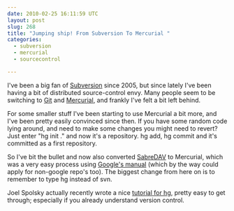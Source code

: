 ```yaml
---
date: 2010-02-25 16:11:59 UTC
layout: post
slug: 268
title: "Jumping ship! From Subversion To Mercurial "
categories:
  - subversion
  - mercurial
  - sourcecontrol

---
```

<p>I've been a big fan of <a href="http://subversion.tigris.org/">Subversion</a> since 2005, but since lately I've been having a bit of distributed source-control envy. Many people seem to be switching to <a href="http://git-scm.com/">Git</a> and <a href="http://mercurial.selenic.com/">Mercurial</a>, and frankly I've felt a bit left behind.</p>

<p>For some smaller stuff I've been starting to use Mercurial a bit more, and I've been pretty easily convinced since then. If you have some random code lying around, and need to make some changes you might need to revert? Just enter "hg init ." and now it's a repository. hg add, hg commit and it's committed as a first repository.</p>

<p>So I've bit the bullet and now also converted <a href="http://code.google.com/p/sabredav/">SabreDAV</a> to Mercurial, which was a very easy process using <a href="http://code.google.com/p/support/wiki/ConvertingSvnToHg">Google's manual</a> (which by the way could apply for non-google repo's too). The biggest change from here on is to remember to type hg instead of svn.</p>

<p>Joel Spolsky actually recently wrote a nice <a href="http://hginit.com/">tutorial for hg</a>, pretty easy to get through; especially if you already understand version control.</p>